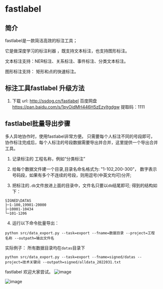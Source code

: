 # fastlabel 

## 简介
fastlabel是一款简洁高效的标注工具；

它是做深度学习的标注利器 ，既支持文本标注，也支持图形标注。  

文本标注支持：NER标注、关系标注、事件标注、分类文本标注。

图形标注支持： 矩形和点的快速标注。



## 标注工具fastlabel 升级方法 

1. 下载 
url: http://ssdog.cn/fastlabel
百度网盘 
https://pan.baidu.com/s/1pyOidMH446H5zEzyItgdgw 提取码：1111


## fastlabel批量导出步骤 

多人异地协作时，使用fastlabel非常方便。 只需要每个人标注不同的号段即可，协作标注完成后，每个人标注的号段数据需要导出并合并，这里提供一个导出合并工具。

1. 记录标注的 工程名称，例如“分类标注”

2. 给每个数据文件建一个目录,目录名命名格式为: "1-102,200-300"，
   数字表示号码段，如果有多个不连续的号段，则用逗号(中英文均可)分开; 
	
3. 把标注的`.db`文件放进上面的目录中，文件名只要以`db`结尾即可; 
 得到的结构如下：

```
SIGNED\DATAS
├─1-100,19901-20000
├─10001-10434
└─101-1206
```

4. 运行以下命令批量导出：

```
python src/data_export.py --task=export --fname=数据目录 --project=工程名称 --outpath=输出文件名
```

实际例子： 所有数据目录均在`datas`目录下
```
python src/data_export.py --task=export --fname=signed/datas --project=技术关键词 --outpath=signed/alldata_2022031.txt 

```




fastlabel 欢迎大家尝试。
![image](https://user-images.githubusercontent.com/14295852/116810356-eb2c3b80-ab75-11eb-8284-9653c797017f.png)


![image](https://user-images.githubusercontent.com/14295852/116810366-f97a5780-ab75-11eb-9ea8-5681e97daa83.png)
